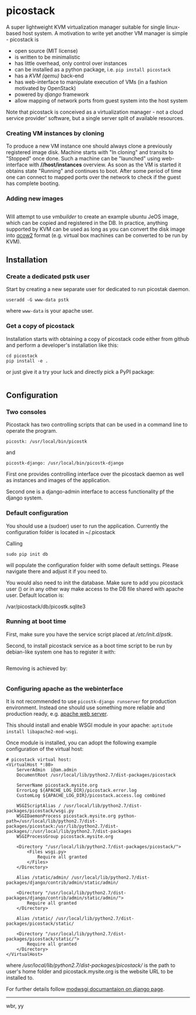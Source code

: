 # picostack

A super lightweight KVM virtualization manager suitable for single linux-based host system. A motivation to write yet another VM manager is simple - picostack is

* open source (MIT license)
* is written to be minimalistic
* has little overhead, only control over instances
* can be installed as a python package, i.e. `pip install picostack`
* has a *KVM (qemu)* back-end
* has web-interface to manipulate execution of VMs (in a fashion motivated 
  by OpenStack)
* powered by *django* framework 
* allow mapping of network ports from guest system into the host system

Note that picostack is conceived as a virtualization manager - not a cloud 
service provider' software, but a single server split of available resources.

### Creating VM instances by cloning

To produce a new VM instance one should always clone a previously registered 
image disk. Machine starts with "In cloning" and transits to "Stopped" once 
done. Such a machine can be "launched" using web-interface with **//host/instances** overview. As soon as the VM is started it obtains state "Running"
and continues to boot. After some period of time one can connect to mapped 
ports over the network to check if the guest has complete booting.

### Adding new images

```picostack init jeos 
```
Will attempt to use *vmbuilder* to create an example ubuntu JeOS image, which can be copied and registered in the DB. In practice, anything supported by KVM can be used as long as you can convert the disk image into [qcow2](http://www.linux-kvm.org/page/Qcow2) format (e.g. virtual box machines can be converted to be run by KVM).

## Installation

### Create a dedicated pstk user

Start by creating a new separate user for dedicated to run picostak daemon.

```adduser pstk
useradd -G www-data pstk
```

where `www-data` is your apache user.

### Get a copy of picostack

Installation starts with obtaining a copy of picostack code either from github
and perform a developer's installation like this:

```git clone https://github.com/ewiger/picostack.git
cd picostack
pip install -e .
```

or just give it a try your luck and directly pick a PyPI package:

```pip install picostack
```

## Configuration

### Two consoles

Picostack has two controlling scripts that can be used in a command line to 
operate the program.

```whereis picostk  
picostk: /usr/local/bin/picostk
```

and

```whereis picostk-django
picostk-django: /usr/local/bin/picostk-django
```

First one provides controlling interface over the picostack daemon as well as
instances and images of the application.

Second one is a django-admin interface to access functionality pf the django 
system.

### Default configuration

You should use a (sudoer) user to run the application.
Currently the configuration folder is located in ~/.picostack

Calling

```pip init config
sudo pip init db
```

will populate the configuration folder with some default settings.
Please navigate there and adjust it if you need to.

You would also need to init the database. Make sure to add you picostack user () or in any other way make access to the DB file shared with apache user.
Default location is:

/var/picostack/db/picostk.sqlite3

### Running at boot time

First, make sure you have the service script placed at */etc/init.d/pstk*.

Second, to install picostack service as a boot time script to be run by debian-like system one has to register it with:

```update-rc.d pstk defaults
```

Removing is achieved by:

```update-rc.d -f pstk remove
```

### Configuring apache as the webinterface

It is not recommended to use `picostk-django runserver` for production 
environment. Instead one should use something more reliable and production 
ready, e.g. [apache web server](http://httpd.apache.org/). 

This should install and enable WSGI module in your apache: `aptitude install libapache2-mod-wsgi`.

Once module is installed, you can adopt the following example configuration of 
the virtual host:

```#
# picostack virtual host: 
<VirtualHost *:80>
	ServerAdmin  i@am.admin
	DocumentRoot /usr/local/lib/python2.7/dist-packages/picostack

	ServerName picostack.mysite.org
	ErrorLog ${APACHE_LOG_DIR}/picostack.error.log
	CustomLog ${APACHE_LOG_DIR}/picostack.access.log combined

	WSGIScriptAlias / /usr/local/lib/python2.7/dist-packages/picostack/wsgi.py
	WSGIDaemonProcess picostack.mysite.org python-path=/usr/local/lib/python2.7/dist-packages/picostack:/usr/lib/python2.7/dist-packages/:/usr/local/lib/python2.7/dist-packages
	WSGIProcessGroup picostack.mysite.org

	<Directory "/usr/local/lib/python2.7/dist-packages/picostack/">		
		<Files wsgi.py>
			Require all granted
		</Files>
	</Directory>

	Alias /static/admin/ /usr/local/lib/python2.7/dist-packages/django/contrib/admin/static/admin/
	
	<Directory "/usr/local/lib/python2.7/dist-packages/django/contrib/admin/static/admin/">
		Require all granted
	</Directory>

	Alias /static/ /usr/local/lib/python2.7/dist-packages/picostack/static/

	<Directory "/usr/local/lib/python2.7/dist-packages/picostack/static/">
		Require all granted
	</Directory>
</VirtualHost>
```

where */usr/local/lib/python2.7/dist-packages/picostack/* is the path to
user's home folder and picostack.mysite.org is the website URL to be installed
to.

For further details follow [modwsgi documantaion on django page](https://docs.djangoproject.com/en/1.6/howto/deployment/wsgi/modwsgi/).

---
wbr, yy

